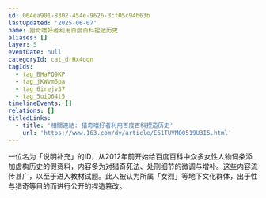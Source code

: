 ```yaml
---
id: 064ea901-8302-454e-9626-3cf05c94b63b
lastUpdated: '2025-06-07'
name: 猎奇嗜好者利用百度百科捏造历史
aliases: []
layer: 5
eventDate: null
categoryId: cat_drHx4oqn
tagIds:
  - tag_BHaPQ9KP
  - tag_jKWvm6pa
  - tag_6irejv37
  - tag_5uiQ64t5
timelineEvents: []
relations: []
titledLinks:
  - title: '相關連結: 猎奇嗜好者利用百度百科捏造历史'
    url: 'https://www.163.com/dy/article/E61TUVMO0519U3I5.html'
---
```

一位名为「说明补充」的ID，从2012年前开始给百度百科中众多女性人物词条添加虚构历史的假资料，内容多为对猎奇死法、处刑细节的微调与增补。这些内容流传甚广，以至于进入教材试题。此人被认为所属「女烈」等地下文化群体，出于性与猎奇等目的而进行公开的捏造篡改。
